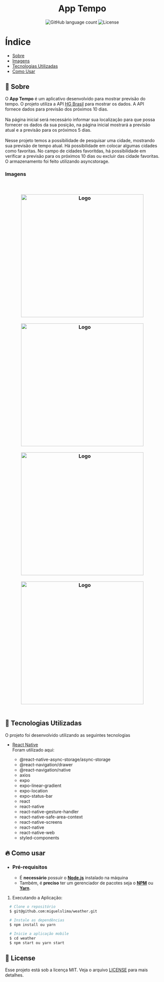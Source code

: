 <h1 align="center">App Tempo</h1>

<p align="center">
  <img alt="GitHub language count" src="https://img.shields.io/github/languages/count/miguelslima/weather?color=%2304D361">

  <img alt="License" src="https://img.shields.io/badge/license-MIT-brightgreen">

</p>

# Índice

- [Sobre](#sobre)
- [Imagens](#imagens)
- [Tecnologias Utilizadas](#tecnologias-utilizadas)
- [Como Usar](#como-usar)

<a id="sobre"></a>

## :bookmark: Sobre

O <strong>App Tempo</strong> é um aplicativo desenvolvido para mostrar previsão do tempo. O projeto utiliza a API [HG Brasil](https://hgbrasil.com/) para mostrar os dados. A API fornece dados para previsão dos próximos 10 dias.<br><br>
Na página inicial será necessário informar sua localização para que possa fornecer os dados da sua posição, na página inicial mostrará a previsão atual e a previsão para os próximos 5 dias.
<br><br>
Nesse projeto temos a possibilidade de pesquisar uma cidade, mostrando sua previsão de tempo atual. Há possibilidade em colocar algumas cidades como favoritas. No campo de cidades favoritdas, há possibilidade em verificar a previsão para os próximos 10 dias ou excluir das cidade favoritas. O armazenamento foi feito utilizando asyncstorage.

<h3 id="imagens">Imagens</h3>

<br>

<h3 align="center">
    <img alt="Logo" title="#logo" width="400px" src="./assets/Screenshot1.png">
    <br><br>
    <img alt="Logo" title="#logo" width="400px" src="./assets/Screenshot2.png">
    <br><br>
    <img alt="Logo" title="#logo" width="400px" src="./assets/Screenshot3.png">
    <br><br>
    <img alt="Logo" title="#logo" width="400px" src="./assets/Screenshot4.png">
    <br><br>
</h3>

<a id="tecnologias-utilizadas"></a>

## :rocket: Tecnologias Utilizadas

O projeto foi desenvolvido utilizando as seguintes tecnologias

- [React Native](https://reactnative.dev/) <br>
  Foram utilizado aqui:

  - @react-native-async-storage/async-storage
  - @react-navigation/drawer
  - @react-navigation/native
  - axios
  - expo
  - expo-linear-gradient
  - expo-location
  - expo-status-bar
  - react
  - react-native
  - react-native-gesture-handler
  - react-native-safe-area-context
  - react-native-screens
  - react-native
  - react-native-web
  - styled-components

<a id="como-usar"></a>

## :fire: Como usar

- ### **Pré-requisitos**

  - É **necessário** possuir o **[Node.js](https://nodejs.org/en/)** instalado na máquina
  - Também, é **preciso** ter um gerenciador de pacotes seja o **[NPM](https://www.npmjs.com/)** ou **[Yarn](https://yarnpkg.com/)**.

1. Executando a Aplicação:

```sh
  # Clone o repositório
  $ git@github.com:miguelslima/weather.git

  # Instale as dependências
  $ npm install ou yarn

  # Inicie a aplicação mobile
  $ cd weather
  $ npm start ou yarn start
```

## :memo: License

Esse projeto está sob a licença MIT. Veja o arquivo [LICENSE](LICENSE.md) para mais detalhes.
